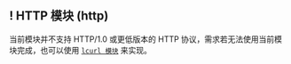 ## \! HTTP 模块 (http)


当前模块并不支持 HTTP/1\.0 或更低版本的 HTTP 协议，需求若无法使用当前模块完成，也可以使用 [`lcurl 模块`](/Handbook/open-source/lcurl.md) 来实现。

